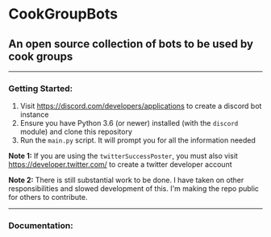 # CookGroupBots
## An open source collection of bots to be used by cook groups

___
### Getting Started:
1. Visit https://discord.com/developers/applications to create a discord bot instance
1. Ensure you have Python 3.6 (or newer) installed (with the `discord` module) and clone this repository
1. Run the `main.py` script. It will prompt you for all the information needed

**Note 1:** If you are using the `twitterSuccessPoster`, you must also visit https://developer.twitter.com/ to create a twitter developer account

**Note 2:** There is still substantial work to be done. I have taken on other responsibilities and slowed development of this. I'm making the repo public for others to contribute.

---
### Documentation:
